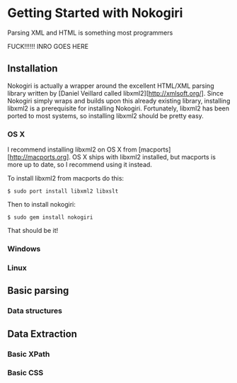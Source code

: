 # Getting Started with Nokogiri

Parsing XML and HTML is something most programmers 

FUCK!!!!!!  INRO GOES HERE

## Installation

Nokogiri is actually a wrapper around the excellent HTML/XML parsing library
written by [Daniel Veillard called libxml2][http://xmlsoft.org/].  Since
Nokogiri simply wraps and builds upon this already existing library,
installing libxml2 is a prerequisite for installing Nokogiri.  Fortunately,
libxml2 has been ported to most systems, so installing libxml2 should be
pretty easy.

### OS X

I recommend installing libxml2 on OS X from [macports][http://macports.org].
OS X ships with libxml2 installed, but macports is more up to date, so I
recommend using it instead.

To install libxml2 from macports do this:

    $ sudo port install libxml2 libxslt

Then to install nokogiri:

    $ sudo gem install nokogiri

That should be it!

### Windows

### Linux

## Basic parsing

### Data structures

## Data Extraction

### Basic XPath

### Basic CSS
